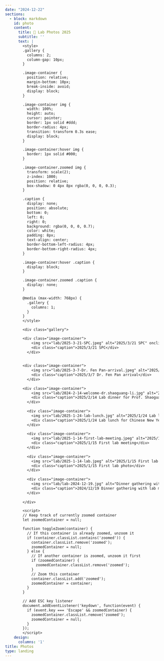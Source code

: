 ```yaml
---
date: "2024-12-22"
sections:
  - block: markdown
    id: photo
    content:
      title: 📸 Lab Photos 2025
      subtitle: ''
      text: |
        <style>
        .gallery {
          columns: 2;
          column-gap: 10px;
        }

        .image-container {
          position: relative;
          margin-bottom: 10px;
          break-inside: avoid;
          display: block;
        }

        .image-container img {
          width: 100%;
          height: auto;
          cursor: pointer;
          border: 1px solid #ddd;
          border-radius: 4px;
          transition: transform 0.3s ease;
          display: block;
        }

        .image-container:hover img {
          border: 1px solid #000;
        }

        .image-container.zoomed img {
          transform: scale(2);
          z-index: 1000;
          position: relative;
          box-shadow: 0 4px 8px rgba(0, 0, 0, 0.3);
        }

        .caption {
          display: none;
          position: absolute;
          bottom: 0;
          left: 0;
          right: 0;
          background: rgba(0, 0, 0, 0.7);
          color: white;
          padding: 8px;
          text-align: center;
          border-bottom-left-radius: 4px;
          border-bottom-right-radius: 4px;
        }

        .image-container:hover .caption {
          display: block;
        }

        .image-container.zoomed .caption {
          display: none;
        }

        @media (max-width: 768px) {
          .gallery {
            columns: 1;
          }
        }
        </style>

        <div class="gallery">

        <div class="image-container">
            <img src="lab/2025-3-21-SPC.jpeg" alt="2025/3/21 SPC" onclick="toggleZoom(this.parentElement)">
            <div class="caption">2025/3/21 SPC</div>
          </div>
          
        
        <div class="image-container">
            <img src="lab/2025-3-7-Dr. Fen Pan-arrival.jpeg" alt="2025/3/7 Dr. Fen Pan arrival" onclick="toggleZoom(this.parentElement)">
            <div class="caption">2025/3/7 Dr. Fen Pan arrival</div>
          </div>
        
        <div class="image-container">
            <img src="lab/2024-2-14-welcome-dr.shaoguang-li.jpg" alt="2025/2/14 Lab dinner for Prof. Shaoguang Li" onclick="toggleZoom(this.parentElement)">
            <div class="caption">2025/2/14 Lab dinner for Prof. Shaoguang Li</div>
          </div>
        
          <div class="image-container">
            <img src="lab/2025-1-24-lab-lunch.jpg" alt="2025/1/24 Lab lunch for Chinese New Year" onclick="toggleZoom(this.parentElement)">
            <div class="caption">2025/1/24 Lab lunch for Chinese New Year</div>
          </div>
        
          <div class="image-container">
            <img src="lab/2025-1-14-first-lab-meeting.jpeg" alt="2025/1/15 First lab meeting" onclick="toggleZoom(this.parentElement)">
            <div class="caption">2025/1/15 First lab meeting</div>
          </div>
        
          <div class="image-container">
            <img src="lab/2025-1-14-lab.jpeg" alt="2025/1/15 First lab photo" onclick="toggleZoom(this.parentElement)">
            <div class="caption">2025/1/15 First lab photo</div>
          </div>
          
          <div class="image-container">
            <img src="lab/lab-2024-12-19.jpg" alt="Dinner gathering with lab members" onclick="toggleZoom(this.parentElement)">
            <div class="caption">2024/12/19 Dinner gathering with lab members</div>
          </div>
          
        </div>

        <script>
        // Keep track of currently zoomed container
        let zoomedContainer = null;

        function toggleZoom(container) {
          // If this container is already zoomed, unzoom it
          if (container.classList.contains('zoomed')) {
            container.classList.remove('zoomed');
            zoomedContainer = null;
          } else {
            // If another container is zoomed, unzoom it first
            if (zoomedContainer) {
              zoomedContainer.classList.remove('zoomed');
            }
            // Zoom this container
            container.classList.add('zoomed');
            zoomedContainer = container;
          }
        }

        // Add ESC key listener
        document.addEventListener('keydown', function(event) {
          if (event.key === 'Escape' && zoomedContainer) {
            zoomedContainer.classList.remove('zoomed');
            zoomedContainer = null;
          }
        });
        </script>
    design:
      columns: '1'
title: Photos
type: landing
---
```


